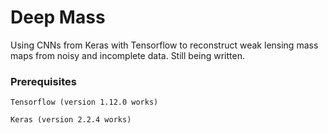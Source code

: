 # Deep Mass
Using CNNs from Keras with Tensorflow to reconstruct weak lensing mass maps from noisy and incomplete data. Still being written.

### Prerequisites

```
Tensorflow (version 1.12.0 works)

Keras (version 2.2.4 works)
```
